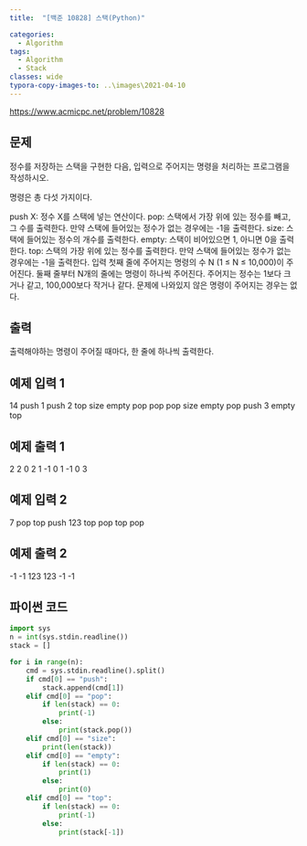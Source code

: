 ```yaml
---
title:  "[백준 10828] 스택(Python)"

categories:
  - Algorithm
tags:
  - Algorithm
  - Stack
classes: wide
typora-copy-images-to: ..\images\2021-04-10
---
```

<https://www.acmicpc.net/problem/10828>

## 문제
정수를 저장하는 스택을 구현한 다음, 입력으로 주어지는 명령을 처리하는 프로그램을 작성하시오.

명령은 총 다섯 가지이다.

push X: 정수 X를 스택에 넣는 연산이다.
pop: 스택에서 가장 위에 있는 정수를 빼고, 그 수를 출력한다. 만약 스택에 들어있는 정수가 없는 경우에는 -1을 출력한다.
size: 스택에 들어있는 정수의 개수를 출력한다.
empty: 스택이 비어있으면 1, 아니면 0을 출력한다.
top: 스택의 가장 위에 있는 정수를 출력한다. 만약 스택에 들어있는 정수가 없는 경우에는 -1을 출력한다.
입력
첫째 줄에 주어지는 명령의 수 N (1 ≤ N ≤ 10,000)이 주어진다. 둘째 줄부터 N개의 줄에는 명령이 하나씩 주어진다. 주어지는 정수는 1보다 크거나 같고, 100,000보다 작거나 같다. 문제에 나와있지 않은 명령이 주어지는 경우는 없다.

## 출력
출력해야하는 명령이 주어질 때마다, 한 줄에 하나씩 출력한다.

## 예제 입력 1
14
push 1
push 2
top
size
empty
pop
pop
pop
size
empty
pop
push 3
empty
top

## 예제 출력 1
2
2
0
2
1
-1
0
1
-1
0
3

## 예제 입력 2
7
pop
top
push 123
top
pop
top
pop

## 예제 출력 2
-1
-1
123
123
-1
-1

## 파이썬 코드
```python
import sys
n = int(sys.stdin.readline())
stack = []

for i in range(n):
    cmd = sys.stdin.readline().split()
    if cmd[0] == "push":
        stack.append(cmd[1])
    elif cmd[0] == "pop":
        if len(stack) == 0:
            print(-1)
        else:
            print(stack.pop())
    elif cmd[0] == "size":
        print(len(stack))
    elif cmd[0] == "empty":
        if len(stack) == 0:
            print(1)
        else:
            print(0)
    elif cmd[0] == "top":
        if len(stack) == 0:
            print(-1)
        else:
            print(stack[-1])
```
